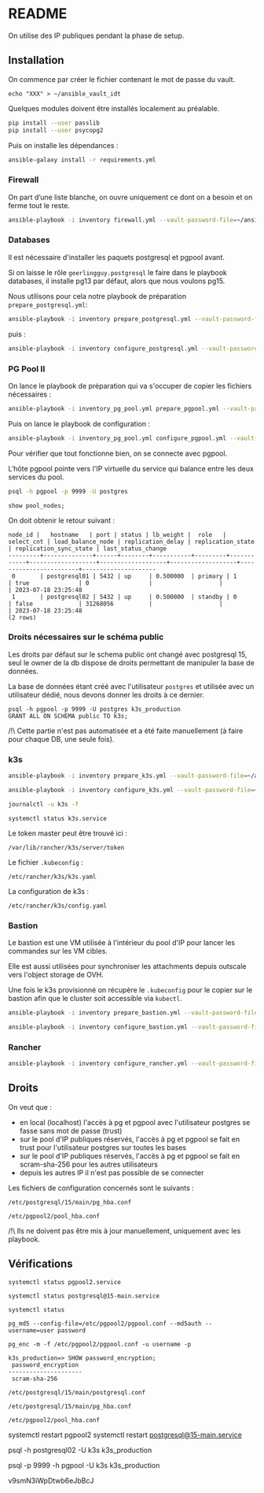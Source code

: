 # README

On utilise des IP publiques pendant la phase de setup.

## Installation

On commence par créer le fichier contenant le mot de passe du vault.

```
echo "XXX" > ~/ansible_vault_idt
```

Quelques modules doivent être installés localement au préalable.

```bash
pip install --user passlib
pip install --user psycopg2
```

Puis on installe les dépendances :

```bash
ansible-galaxy install -r requirements.yml
```

### Firewall

On part d’une liste blanche, on ouvre uniquement ce dont on a besoin et on ferme tout le reste.

```bash
ansible-playbook -i inventory firewall.yml --vault-password-file=~/ansible_vault_idt -e@./credentials.yml
```


### Databases

Il est nécessaire d'installer les paquets postgresql et pgpool avant.

Si on laisse le rôle `geerlingguy.postgresql` le faire dans le playbook databases, il installe pg13 par défaut, alors que nous voulons pg15.

Nous utilisons pour cela notre playbook de préparation `prepare_postgresql.yml`:

```bash
ansible-playbook -i inventory prepare_postgresql.yml --vault-password-file=~/ansible_vault_idt -e@./credentials.yml
```

puis :

```bash
ansible-playbook -i inventory configure_postgresql.yml --vault-password-file=~/ansible_vault_idt -e@./credentials.yml
```

### PG Pool II

On lance le playbook de préparation qui va s'occuper de copier les fichiers nécessaires :

```bash
ansible-playbook -i inventory_pg_pool.yml prepare_pgpool.yml --vault-password-file=~/ansible_vault_idt -e@./credentials.yml
```

Puis on lance le playbook de configuration :

```bash
ansible-playbook -i inventory_pg_pool.yml configure_pgpool.yml --vault-password-file=~/ansible_vault_idt -e@./credentials.yml
```

Pour vérifier que tout fonctionne bien, on se connecte avec pgpool.

L'hôte pgpool pointe vers l'IP virtuelle du service qui balance entre les deux services du pool.

```bash
psql -h pgpool -p 9999 -U postgres
```

```
show pool_nodes;
```

On doit obtenir le retour suivant :

```
node_id |   hostname   | port | status | lb_weight |  role   | select_cnt | load_balance_node | replication_delay | replication_state | replication_sync_state | last_status_change
---------+--------------+------+--------+-----------+---------+------------+-------------------+-------------------+-------------------+------------------------+---------------------
 0       | postgresql01 | 5432 | up     | 0.500000  | primary | 1          | true              | 0                 |                   |                        | 2023-07-18 23:25:48
 1       | postgresql02 | 5432 | up     | 0.500000  | standby | 0          | false             | 31268056          |                   |                        | 2023-07-18 23:25:48
(2 rows)
```

### Droits nécessaires sur le schéma public

Les droits par défaut sur le schema public ont changé avec postgresql 15, seul le owner de la db dispose de droits permettant de manipuler la base de données.

La base de données étant créé avec l'utilisateur `postgres` et utilisée avec un utilisateur dédié, nous devons donner les droits à ce dernier.

```
psql -h pgpool -p 9999 -U postgres k3s_production
GRANT ALL ON SCHEMA public TO k3s;
```

/!\ Cette partie n'est pas automatisée et a été faite manuellement (à faire pour chaque DB, une seule fois).

### k3s

```bash
ansible-playbook -i inventory prepare_k3s.yml --vault-password-file=~/ansible_vault_idt -e@./credentials.yml
```

```bash
ansible-playbook -i inventory configure_k3s.yml --vault-password-file=~/ansible_vault_idt -e@./credentials.yml
```

```bash
journalctl -u k3s -f
```

```
systemctl status k3s.service
```

Le token master peut être trouvé ici :

```
/var/lib/rancher/k3s/server/token
```

Le fichier `.kubeconfig` :

```
/etc/rancher/k3s/k3s.yaml
```

La configuration de k3s :

```
/etc/rancher/k3s/config.yaml
```

### Bastion

Le bastion est une VM utilisée à l'intérieur du pool d'IP pour lancer les commandes sur les VM cibles.

Elle est aussi utilisées pour synchroniser les attachments depuis outscale vers l'object storage de OVH.

Une fois le k3s provisionné on récupère le `.kubeconfig` pour le copier sur le bastion afin que le cluster soit accessible via `kubectl`.

```bash
ansible-playbook -i inventory prepare_bastion.yml --vault-password-file=~/ansible_vault_idt  -e@./credentials.yml
```

```bash
ansible-playbook -i inventory configure_bastion.yml --vault-password-file=~/ansible_vault_idt -e@./credentials.yml
```

### Rancher

```bash
ansible-playbook -i inventory configure_rancher.yml --vault-password-file=~/ansible_vault_idt -e@./credentials.yml
```


## Droits

On veut que :

- en local (localhost) l'accès à pg et pgpool avec l'utilisateur postgres se fasse sans mot de passe (trust)
- sur le pool d'IP publiques réservés, l'accès à pg et pgpool se fait en trust pour l'utilisateur postgres sur toutes les bases
- sur le pool d'IP publiques réservés, l'accès à pg et pgpool se fait en scram-sha-256 pour les autres utilisateurs
- depuis les autres IP il n'est pas possible de se connecter

Les fichiers de configuration concernés sont le suivants :

```
/etc/postgresql/15/main/pg_hba.conf
```

```
/etc/pgpool2/pool_hba.conf
```

/!\ Ils ne doivent pas être mis à jour manuellement, uniquement avec les playbook.

## Vérifications

```
systemctl status pgpool2.service
```

```
systemctl status postgresql@15-main.service
```

```
systemctl status
```

```
pg_md5 --config-file=/etc/pgpool2/pgpool.conf --md5auth --username=user password
```

```
pg_enc -m -f /etc/pgpool2/pgpool.conf -u username -p
```

```
k3s_production=> SHOW password_encryption;
 password_encryption
---------------------
 scram-sha-256
```

```
/etc/postgresql/15/main/postgresql.conf
```

```
/etc/postgresql/15/main/pg_hba.conf
```

```
/etc/pgpool2/pool_hba.conf
```

systemctl restart pgpool2
systemctl restart postgresql@15-main.service

psql -h postgresql02 -U k3s k3s_production

psql -p 9999 -h pgpool -U k3s k3s_production


v9smN3iWpDtwb6eJbBcJ
